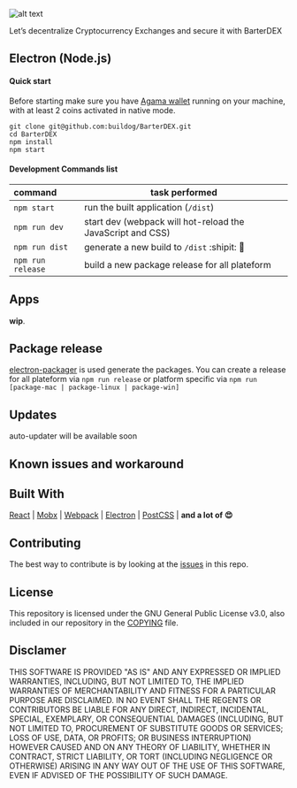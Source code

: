 ![alt text](https://github.com/buildog/BarterDEX/raw/master/resources/github/logoWithPunchline.png)

Let’s decentralize Cryptocurrency Exchanges and secure it with BarterDEX

## Electron (Node.js)

#### Quick start

Before starting make sure you have [Agama wallet](https://github.com/SuperNETorg/Agama) running on your machine, with at least 2 coins activated in native mode.


```
git clone git@github.com:buildog/BarterDEX.git
cd BarterDEX
npm install
npm start
```

#### Development Commands list

| command  | task performed  |
|:-----------| -----------|
| `npm start`   | run the built application (`/dist`) |
| `npm run dev` | start dev (webpack will hot-reload the JavaScript and CSS) |
| `npm run dist` | generate a new build to `/dist` :shipit: 🎉 |
| `npm run release` | build a new package release for all plateform |


## Apps
**wip**.

## Package release

[electron-packager](https://github.com/electron-userland/electron-packager) is used generate the packages. You can create a release for all plateform via `npm run release` or platform specific via `npm run [package-mac | package-linux | package-win]`

## Updates

auto-updater will be available soon

## Known issues and workaround

## Built With
[React](https://facebook.github.io/react/) |
[Mobx](https://github.com/mobxjs/mobx) |
[Webpack](https://webpack.github.io/)  |
[Electron](https://github.com/electron/electron)  |
[PostCSS](https://github.com/postcss/postcss)  | **and a lot of 😍**


## Contributing
The best way to contribute is by looking at the [issues](https://github.com/buildog/BarterDEX/issues) in this repo.  

## License
This repository is licensed under the GNU General Public License v3.0, also included in our repository in the [COPYING](https://github.com/buildog/BarterDEX/blob/master/COPYING) file.

## Disclamer

THIS SOFTWARE IS PROVIDED "AS IS" AND ANY EXPRESSED OR IMPLIED WARRANTIES, INCLUDING, BUT NOT LIMITED TO, THE IMPLIED WARRANTIES OF MERCHANTABILITY AND FITNESS FOR A PARTICULAR PURPOSE ARE DISCLAIMED. IN NO EVENT SHALL THE REGENTS OR CONTRIBUTORS BE LIABLE FOR ANY DIRECT, INDIRECT, INCIDENTAL, SPECIAL, EXEMPLARY, OR CONSEQUENTIAL DAMAGES (INCLUDING, BUT NOT LIMITED TO, PROCUREMENT OF SUBSTITUTE GOODS OR SERVICES; LOSS OF USE, DATA, OR PROFITS; OR BUSINESS INTERRUPTION) HOWEVER CAUSED AND ON ANY THEORY OF LIABILITY, WHETHER IN CONTRACT, STRICT LIABILITY, OR TORT (INCLUDING NEGLIGENCE OR OTHERWISE) ARISING IN ANY WAY OUT OF THE USE OF THIS SOFTWARE, EVEN IF ADVISED OF THE POSSIBILITY OF SUCH DAMAGE.
